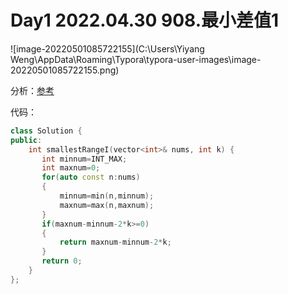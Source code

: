 # Day1 2022.04.30 908.最小差值1

![image-20220501085722155](C:\Users\Yiyang Weng\AppData\Roaming\Typora\typora-user-images\image-20220501085722155.png)

分析：[参考](https://www.bilibili.com/video/BV1zi4y1m7bJ?spm_id_from=444.41.list.card_archive.click)

代码：

```C++
class Solution {
public:
    int smallestRangeI(vector<int>& nums, int k) {
       int minnum=INT_MAX;
       int maxnum=0;
       for(auto const n:nums)
       {
           minnum=min(n,minnum);
           maxnum=max(n,maxnum);
       }
       if(maxnum-minnum-2*k>=0)
       {
           return maxnum-minnum-2*k;
       }
       return 0;
    }
};
```

